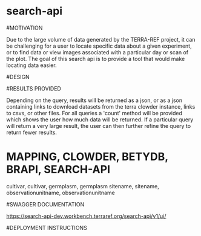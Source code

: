 # search-api

#MOTIVATION

Due to the large volume of data generated by the TERRA-REF project, it can be challenging for a user to locate 
specific data about a given experiment, or to find data or view images associated with a particular day or scan of 
the plot. The goal of this search api is to provide a tool that would make locating data easier. 

#DESIGN

#RESULTS PROVIDED

Depending on the query, results will be returned as a json, or as a json containing links to download datasets from 
the terra clowder instance, links to csvs, or other files. For all queries a 'count' method will be provided which shows 
the user how much data will be returned. If a particular query will return a very large result, the user can then
further refine the query to return fewer results.

# MAPPING, CLOWDER, BETYDB, BRAPI, SEARCH-API

cultivar, cultivar, germplasm, germplasm
sitename, sitename, observationunitname, observationunitname




#SWAGGER DOCUMENTATION

https://search-api-dev.workbench.terraref.org/search-api/v1/ui/

#DEPLOYMENT INSTRUCTIONS

